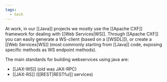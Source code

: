 ```yaml
---
tags:
  - tech
---
```

At work, in our [[Java]] projects we mostly use the [[Apache CXF]] framework for dealing with [[Web Services|WS]].
Through [[Apache CXF]] you can easily generate a WS-client (based on a [[WSDL]]), or create a [[Web Services|WS]] (most commonly starting from [[Java]] code, exposing specific methods as WS endpoint methods).

The main standards for building webservices using java are:
- [[JAX-WS]] (old was JAX-RPC)
- [[JAX-RS]] ([[REST|RESTful]] services)
